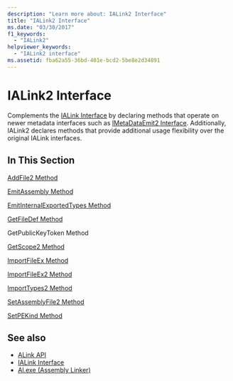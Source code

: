 ```yaml
---
description: "Learn more about: IALink2 Interface"
title: "IALink2 Interface"
ms.date: "03/30/2017"
f1_keywords:
  - "IALink2"
helpviewer_keywords:
  - "IALink2 interface"
ms.assetid: fba62a55-36bd-401e-bcd2-5be8e2d34891
---
```

# IALink2 Interface

Complements the [IALink Interface](ialink-interface.md) by declaring methods that operate on newer metadata interfaces such as [IMetaDataEmit2 Interface](../../../core/unmanaged-api/metadata/imetadataemit2-interface.md). Additionally, IALink2 declares methods that provide additional usage flexibility over the original IALink interfaces.

## In This Section

 [AddFile2 Method](addfile2-method.md)

 [EmitAssembly Method](emitassembly-method.md)

 [EmitInternalExportedTypes Method](emitinternalexportedtypes-method.md)

 [GetFileDef Method](getfiledef-method.md)

 GetPublicKeyToken Method

 [GetScope2 Method](getscope2-method.md)

 [ImportFileEx Method](importfileex-method.md)

 [ImportFileEx2 Method](importfileex2-method.md)

 [ImportTypes2 Method](importtypes2-method.md)

 [SetAssemblyFile2 Method](setassemblyfile2-method.md)

 [SetPEKind Method](setpekind-method.md)

## See also

- [ALink API](index.md)
- [IALink Interface](ialink-interface.md)
- [Al.exe (Assembly Linker)](../../tools/al-exe-assembly-linker.md)

